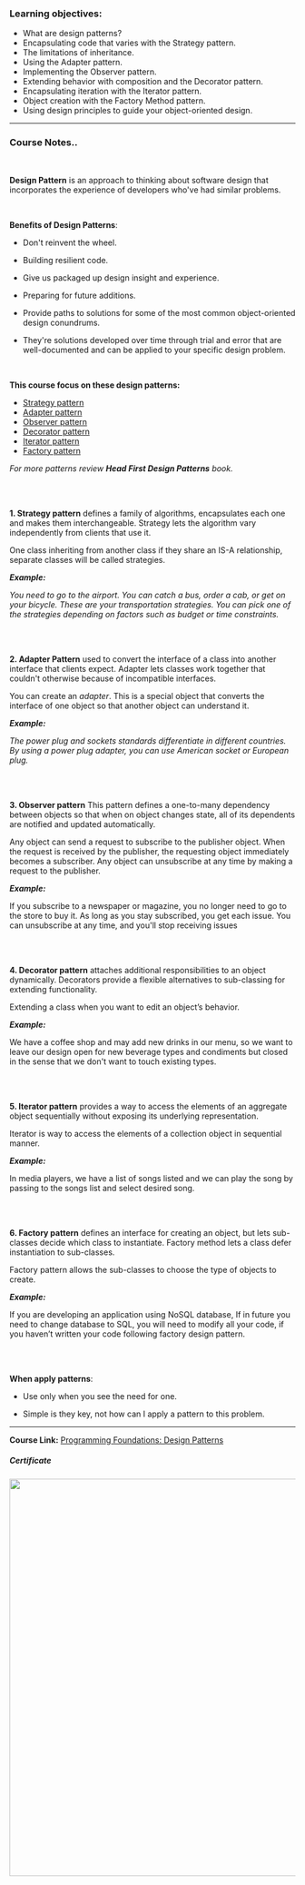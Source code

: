 ### Learning objectives:

- What are design patterns?
- Encapsulating code that varies with the Strategy pattern.
- The limitations of inheritance.
- Using the Adapter pattern.
- Implementing the Observer pattern.
- Extending behavior with composition and the Decorator pattern.
- Encapsulating iteration with the Iterator pattern.
- Object creation with the Factory Method pattern.
- Using design principles to guide your object-oriented design.
---

### Course Notes..

</br>



**Design Pattern** is an approach to thinking about software design that incorporates the experience of developers who've had similar problems.

</br> 

**Benefits of Design Patterns**:

- Don't reinvent the wheel.

- Building resilient code.

- Give us packaged up design insight and experience.

- Preparing for future additions.

- Provide paths to solutions for some of the most common object-oriented design conundrums.

- They're solutions developed over time through trial and error that are well-documented and can be applied to your specific design problem. 

  </br>

**This course focus on these design patterns:**

- <a href="#strategy">Strategy pattern</a>
- <a href="#adapter">Adapter pattern</a>
- <a href="#observer">Observer pattern</a>
- <a href="#decorator">Decorator pattern</a>
- <a href="#iterator">Iterator pattern</a>
- <a href="#factory">Factory pattern</a>

*For more patterns review **Head First Design Patterns** book.*

</br>
</br>

**1. <a id="strategy">Strategy pattern</a>** defines a family of algorithms, encapsulates each one and makes them interchangeable. Strategy lets the algorithm vary independently from clients that use it.

One class inheriting from another class if they share an IS-A relationship, separate classes will be called strategies.

***Example:***

 *You need to go to the airport. You can catch a bus, order a cab, or get on your bicycle. These are your transportation strategies. You can pick one of the strategies depending on factors such as budget or time constraints.*

  </br>  </br>

**2. <a id="adapter">Adapter Pattern**</a> used to convert the interface of a class into another interface that clients expect. Adapter lets classes work together that couldn't otherwise because of incompatible interfaces. 

You can create an *adapter*. This is a special object that converts the interface of one object so that another object can understand it.

***Example:***

*The power plug and sockets standards differentiate in different countries. By using a power plug adapter, you can use American socket or European plug.*

  </br>  </br>


**3. <a id="observer">Observer pattern**</a> This pattern defines a one-to-many dependency between objects so that when on object changes state, all of its dependents are notified and updated automatically.

Any object can send a request to subscribe to the publisher object. When the request is received by the publisher, the requesting object immediately becomes a subscriber. Any object can unsubscribe at any time by making a request to the publisher. 

***Example:***

If you subscribe to a newspaper or magazine, you no longer need to go to the store to buy it. As long as you stay subscribed, you get each issue. You can unsubscribe at any time, and you'll stop receiving issues

  </br>  </br>

**4. <a id="decorator">Decorator pattern</a>** attaches additional responsibilities to an object dynamically. Decorators provide a flexible alternatives to sub-classing for extending functionality.

Extending a class when you want to edit an object’s behavior. 

***Example:***

We have a coffee shop and may add new drinks in our menu, so we want to leave our design open for new beverage types and condiments but closed in the sense that we don't want to touch existing types.

  </br>  </br>

**5. <a id="iterator">Iterator pattern**</a> provides a way to access the elements of an aggregate object sequentially without exposing its underlying representation.

Iterator is way to access the elements of a collection object in sequential manner.

***Example:***

In media players, we have a list of songs listed and we can play the song by passing to the songs list and select desired song. 

  </br>  </br>

**6. <a id="factory">Factory pattern**</a> defines an interface for creating an object, but lets sub-classes decide which class to instantiate. Factory method lets a class defer instantiation to sub-classes.

Factory pattern allows the sub-classes to choose the type of objects to create.

***Example:***

If you are developing an application using NoSQL database, If in future you need to change database to SQL, you will need to modify all your code, if you haven’t written your code following factory design pattern.

  </br>  </br>

**When apply patterns**:

- Use only when you see the need for one.

- Simple is they key, not how can I apply a pattern to this problem.

---

**Course Link:** [Programming Foundations: Design Patterns](https://www.linkedin.com/learning/programming-foundations-design-patterns-2)

<h5><a href="#certificate"></a>Certificate</h5>
<p align="center">
  <img  src="https://i.ibb.co/BBDHJNs/Programming-Foundations-Design-Patterns.jpg" width="700">
</p>

